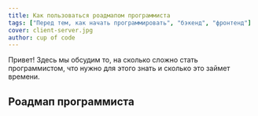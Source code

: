 ```yaml
---
title: Как пользоваться роадмапом программиста
tags: ["Перед тем, как начать программировать", "бэкенд", "фронтенд"]
cover: client-server.jpg
author: cup of code
---
```


Привет! Здесь мы обсудим то, на сколько сложно стать программистом, что нужно для этого знать и сколько это займет времени.

## Роадмап программиста

